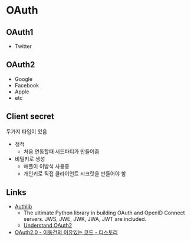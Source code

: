 # OAuth

## OAuth1

* Twitter

## OAuth2

* Google
* Facebook
* Apple
* etc

## Client secret

두가지 타입이 있음

* 정적 
  * 처음 연동할때 서드파티가 만들어줌
* 비밀키로 생성
  * 애플이 이방식 사용중
  * 개인키로 직접 클라이언트 시크릿을 만들어야 함

## Links

* [Authlib](https://docs.authlib.org/en/latest/index.html)
  * The ultimate Python library in building OAuth and OpenID Connect servers. JWS, JWE, JWK, JWA, JWT are included.
  * [Understand OAuth2](https://docs.authlib.org/en/latest/basic/oauth2.html)
* [OAuth2.0 - 이동건의 이유있는 코드 - 티스토리](https://baked-corn.tistory.com/29)

